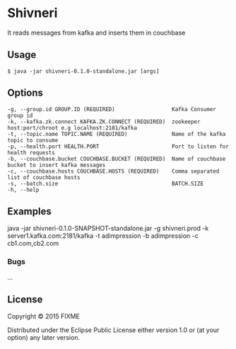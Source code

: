 # Shivneri 
It reads messages from kafka and inserts them in couchbase

## Usage
    $ java -jar shivneri-0.1.0-standalone.jar [args]

## Options
    -g, --group.id GROUP.ID (REQUIRED)                  Kafka Consumer group id  
    -k, --kafka.zk.connect KAFKA.ZK.CONNECT (REQUIRED)  zookeeper host:port/chroot e.g localhost:2181/kafka  
    -t, --topic.name TOPIC.NAME (REQUIRED)              Name of the kafka topic to consume  
    -p, --health.port HEALTH.PORT                       Port to listen for health requests  
    -b, --couchbase.bucket COUCHBASE.BUCKET (REQUIRED)  Name of couchbase bucket to insert kafka messages  
    -c, --couchbase.hosts COUCHBASE.HOSTS (REQUIRED)    Comma separated list of couchbase hosts  
    -s, --batch.size                                    BATCH.SIZE  
    -h, --help

## Examples

java -jar shivneri-0.1.0-SNAPSHOT-standalone.jar  -g shivneri.prod -k server1.kafka.com:2181/kafka -t adimpression -b adimpression -c cb1.com,cb2.com

### Bugs

...


## License

Copyright © 2015 FIXME

Distributed under the Eclipse Public License either version 1.0 or (at
your option) any later version.

